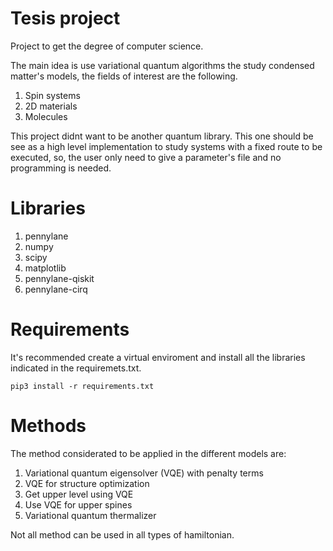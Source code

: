 # Tesis project
Project to get the degree of computer science.

The main idea is use variational quantum algorithms the study condensed matter's models,
the fields of interest are the following.
1. Spin systems
2. 2D materials
3. Molecules

This project didnt want to be another quantum library. This one should be see as a high level
implementation to study systems with a fixed route to be executed, so, the user only need to give 
a parameter's file and no programming is needed. 

# Libraries
1. pennylane
2. numpy
3. scipy
4. matplotlib
5. pennylane-qiskit
6. pennylane-cirq

# Requirements
It's recommended create a virtual enviroment and install all the libraries indicated in the requiremets.txt. 

``` pip3 install -r requirements.txt ```

# Methods
The method considerated to be applied in the different models are:
1. Variational quantum eigensolver (VQE) with penalty terms
2. VQE for structure optimization
3. Get upper level using VQE
4. Use VQE for upper spines
5. Variational quantum thermalizer

Not all method can be used in all types of hamiltonian.
